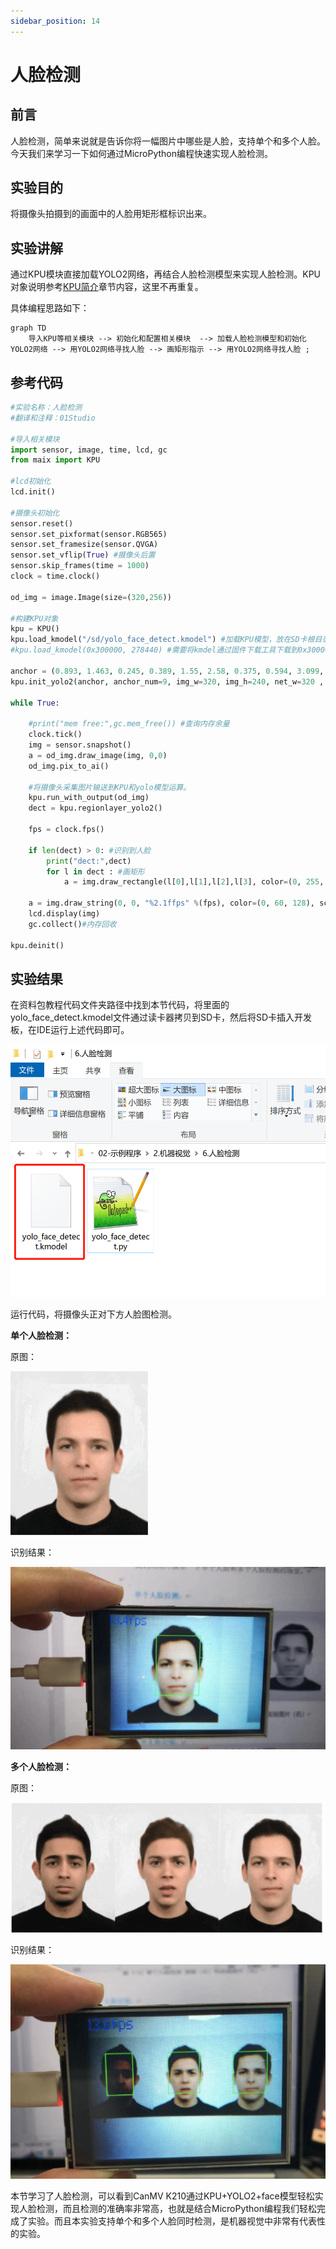 ```yaml
---
sidebar_position: 14
---
```


# 人脸检测

## 前言
人脸检测，简单来说就是告诉你将一幅图片中哪些是人脸，支持单个和多个人脸。今天我们来学习一下如何通过MicroPython编程快速实现人脸检测。

## 实验目的
将摄像头拍摄到的画面中的人脸用矩形框标识出来。

## 实验讲解

通过KPU模块直接加载YOLO2网络，再结合人脸检测模型来实现人脸检测。KPU对象说明参考[KPU简介](./kpu)章节内容，这里不再重复。

具体编程思路如下：

```mermaid
graph TD
    导入KPU等相关模块 --> 初始化和配置相关模块  --> 加载人脸检测模型和初始化YOLO2网络 --> 用YOLO2网络寻找人脸 --> 画矩形指示 --> 用YOLO2网络寻找人脸 ;
```

## 参考代码

```python
#实验名称：人脸检测
#翻译和注释：01Studio

#导入相关模块
import sensor, image, time, lcd, gc
from maix import KPU

#lcd初始化
lcd.init()

#摄像头初始化
sensor.reset()
sensor.set_pixformat(sensor.RGB565)
sensor.set_framesize(sensor.QVGA)
sensor.set_vflip(True) #摄像头后置
sensor.skip_frames(time = 1000)
clock = time.clock()

od_img = image.Image(size=(320,256))

#构建KPU对象
kpu = KPU()
kpu.load_kmodel("/sd/yolo_face_detect.kmodel") #加载KPU模型，放在SD卡根目录
#kpu.load_kmodel(0x300000, 278440) #需要将kmdel通过固件下载工具下载到0x300000的位置（3M偏移）

anchor = (0.893, 1.463, 0.245, 0.389, 1.55, 2.58, 0.375, 0.594, 3.099, 5.038, 0.057, 0.090, 0.567, 0.904, 0.101, 0.160, 0.159, 0.255)
kpu.init_yolo2(anchor, anchor_num=9, img_w=320, img_h=240, net_w=320 , net_h=256 ,layer_w=10 ,layer_h=8, threshold=0.7, nms_value=0.3, classes=1)

while True:

    #print("mem free:",gc.mem_free()) #查询内存余量
    clock.tick()
    img = sensor.snapshot()
    a = od_img.draw_image(img, 0,0)
    od_img.pix_to_ai()

    #将摄像头采集图片输送到KPU和yolo模型运算。
    kpu.run_with_output(od_img)
    dect = kpu.regionlayer_yolo2()

    fps = clock.fps()

    if len(dect) > 0: #识别到人脸
        print("dect:",dect)
        for l in dect : #画矩形
            a = img.draw_rectangle(l[0],l[1],l[2],l[3], color=(0, 255, 0))

    a = img.draw_string(0, 0, "%2.1ffps" %(fps), color=(0, 60, 128), scale=2.0) #显示屏显示FPS
    lcd.display(img)
    gc.collect()#内存回收

kpu.deinit()

```

## 实验结果

在资料包教程代码文件夹路径中找到本节代码，将里面的yolo_face_detect.kmodel文件通过读卡器拷贝到SD卡，然后将SD卡插入开发板，在IDE运行上述代码即可。

![face_detection](./img/face_detection/face_detection1.png)

运行代码，将摄像头正对下方人脸图检测。

**单个人脸检测：**

原图：

![face_detection](./img/face_detection/face_detection2.png)

识别结果：

![face_detection](./img/face_detection/face_detection3.png)

**多个人脸检测：**

原图：

![face_detection](./img/face_detection/face_detection4.png)

识别结果：

![face_detection](./img/face_detection/face_detection5.png)

本节学习了人脸检测，可以看到CanMV K210通过KPU+YOLO2+face模型轻松实现人脸检测，而且检测的准确率非常高，也就是结合MicroPython编程我们轻松完成了实验。而且本实验支持单个和多个人脸同时检测，是机器视觉中非常有代表性的实验。